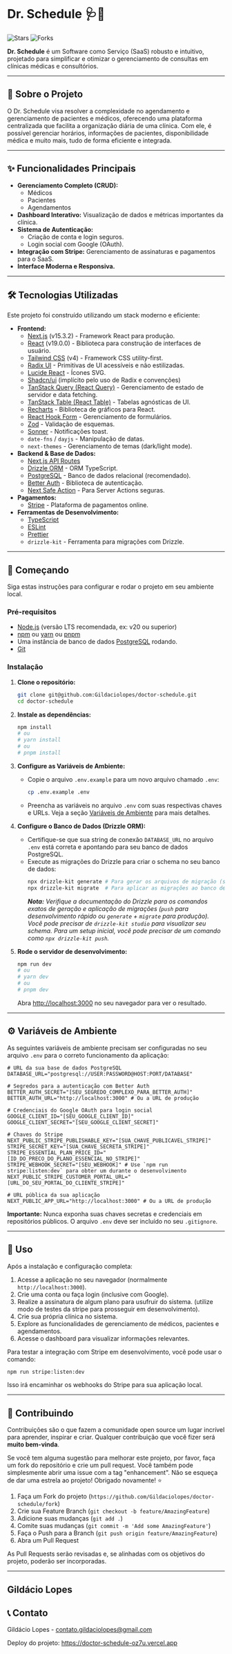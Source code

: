 # Dr. Schedule 🩺📅

![Stars](https://img.shields.io/github/stars/Gildaciolopes/doctor-schedule?style=social) ![Forks](https://img.shields.io/github/forks/Gildaciolopes/doctor-schedule?style=social)

**Dr. Schedule** é um Software como Serviço (SaaS) robusto e intuitivo, projetado para simplificar e otimizar o gerenciamento de consultas em clínicas médicas e consultórios.

---

## 🌟 Sobre o Projeto

O Dr. Schedule visa resolver a complexidade no agendamento e gerenciamento de pacientes e médicos, oferecendo uma plataforma centralizada que facilita a organização diária de uma clínica. Com ele, é possível gerenciar horários, informações de pacientes, disponibilidade médica e muito mais, tudo de forma eficiente e integrada.

---

## ✨ Funcionalidades Principais

- **Gerenciamento Completo (CRUD):**
  - Médicos
  - Pacientes
  - Agendamentos
- **Dashboard Interativo:** Visualização de dados e métricas importantes da clínica.
- **Sistema de Autenticação:**
  - Criação de conta e login seguros.
  - Login social com Google (OAuth).
- **Integração com Stripe:** Gerenciamento de assinaturas e pagamentos para o SaaS.
- **Interface Moderna e Responsiva.**

---

## 🛠️ Tecnologias Utilizadas

Este projeto foi construído utilizando um stack moderno e eficiente:

- **Frontend:**
  - [Next.js](https://nextjs.org/) (v15.3.2) - Framework React para produção.
  - [React](https://react.dev/) (v19.0.0) - Biblioteca para construção de interfaces de usuário.
  - [Tailwind CSS](https://tailwindcss.com/) (v4) - Framework CSS utility-first.
  - [Radix UI](https://www.radix-ui.com/) - Primitivas de UI acessíveis e não estilizadas.
  - [Lucide React](https://lucide.dev/) - Ícones SVG.
  - [Shadcn/ui](https://ui.shadcn.com/) (implícito pelo uso de Radix e convenções)
  - [TanStack Query (React Query)](https://tanstack.com/query/latest) - Gerenciamento de estado de servidor e data fetching.
  - [TanStack Table (React Table)](https://tanstack.com/table/latest) - Tabelas agnósticas de UI.
  - [Recharts](https://recharts.org/) - Biblioteca de gráficos para React.
  - [React Hook Form](https://react-hook-form.com/) - Gerenciamento de formulários.
  - [Zod](https://zod.dev/) - Validação de esquemas.
  - [Sonner](https://sonner.emilkowal.ski/) - Notificações toast.
  - `date-fns` / `dayjs` - Manipulação de datas.
  - `next-themes` - Gerenciamento de temas (dark/light mode).
- **Backend & Base de Dados:**
  - [Next.js API Routes](https://nextjs.org/docs/api-routes/introduction)
  - [Drizzle ORM](https://orm.drizzle.team/) - ORM TypeScript.
  - [PostgreSQL](https://www.postgresql.org/) - Banco de dados relacional (recomendado).
  - [Better Auth](https://github.com/LukyVj/better-auth) - Biblioteca de autenticação.
  - [Next Safe Action](https://next-safe-action.dev/) - Para Server Actions seguras.
- **Pagamentos:**
  - [Stripe](https://stripe.com/) - Plataforma de pagamentos online.
- **Ferramentas de Desenvolvimento:**
  - [TypeScript](https://www.typescriptlang.org/)
  - [ESLint](https://eslint.org/)
  - [Prettier](https://prettier.io/)
  - `drizzle-kit` - Ferramenta para migrações com Drizzle.

---

## 🚀 Começando

Siga estas instruções para configurar e rodar o projeto em seu ambiente local.

### Pré-requisitos

- [Node.js](https://nodejs.org/) (versão LTS recomendada, ex: v20 ou superior)
- [npm](https://www.npmjs.com/) ou [yarn](https://yarnpkg.com/) ou [pnpm](https://pnpm.io/)
- Uma instância de banco de dados [PostgreSQL](https://www.postgresql.org/download/) rodando.
- [Git](https://git-scm.com/)

### Instalação

1.  **Clone o repositório:**

    ```bash
    git clone git@github.com:Gildaciolopes/doctor-schedule.git
    cd doctor-schedule
    ```

2.  **Instale as dependências:**

    ```bash
    npm install
    # ou
    # yarn install
    # ou
    # pnpm install
    ```

3.  **Configure as Variáveis de Ambiente:**

    - Copie o arquivo `.env.example` para um novo arquivo chamado `.env`:
      ```bash
      cp .env.example .env
      ```
    - Preencha as variáveis no arquivo `.env` com suas respectivas chaves e URLs. Veja a seção [Variáveis de Ambiente](#variáveis-de-ambiente) para mais detalhes.

4.  **Configure o Banco de Dados (Drizzle ORM):**

    - Certifique-se que sua string de conexão `DATABASE_URL` no arquivo `.env` está correta e apontando para seu banco de dados PostgreSQL.
    - Execute as migrações do Drizzle para criar o schema no seu banco de dados:
      ```bash
      npx drizzle-kit generate # Para gerar os arquivos de migração (se necessário ao modificar o schema)
      npx drizzle-kit migrate  # Para aplicar as migrações ao banco de dados
      ```
      _**Nota:** Verifique a documentação do Drizzle para os comandos exatos de geração e aplicação de migrações (`push` para desenvolvimento rápido ou `generate` + `migrate` para produção). Você pode precisar de `drizzle-kit studio` para visualizar seu schema._
      _Para um setup inicial, você pode precisar de um comando como `npx drizzle-kit push`._

5.  **Rode o servidor de desenvolvimento:**
    ```bash
    npm run dev
    # ou
    # yarn dev
    # ou
    # pnpm dev
    ```
    Abra [http://localhost:3000](http://localhost:3000) no seu navegador para ver o resultado.

---

## ⚙️ Variáveis de Ambiente

As seguintes variáveis de ambiente precisam ser configuradas no seu arquivo `.env` para o correto funcionamento da aplicação:

```env
# URL da sua base de dados PostgreSQL
DATABASE_URL="postgresql://USER:PASSWORD@HOST:PORT/DATABASE"

# Segredos para a autenticação com Better Auth
BETTER_AUTH_SECRET="[SEU_SEGREDO_COMPLEXO_PARA_BETTER_AUTH]"
BETTER_AUTH_URL="http://localhost:3000" # Ou a URL de produção

# Credenciais do Google OAuth para login social
GOOGLE_CLIENT_ID="[SEU_GOOGLE_CLIENT_ID]"
GOOGLE_CLIENT_SECRET="[SEU_GOOGLE_CLIENT_SECRET]"

# Chaves do Stripe
NEXT_PUBLIC_STRIPE_PUBLISHABLE_KEY="[SUA_CHAVE_PUBLICAVEL_STRIPE]"
STRIPE_SECRET_KEY="[SUA_CHAVE_SECRETA_STRIPE]"
STRIPE_ESSENTIAL_PLAN_PRICE_ID="[ID_DO_PRECO_DO_PLANO_ESSENCIAL_NO_STRIPE]"
STRIPE_WEBHOOK_SECRET="[SEU_WEBHOOK]" # Use `npm run stripe:listen:dev` para obter um durante o desenvolvimento
NEXT_PUBLIC_STRIPE_CUSTOMER_PORTAL_URL="[URL_DO_SEU_PORTAL_DO_CLIENTE_STRIPE]"

# URL pública da sua aplicação
NEXT_PUBLIC_APP_URL="http://localhost:3000" # Ou a URL de produção
```

**Importante:** Nunca exponha suas chaves secretas e credenciais em repositórios públicos. O arquivo `.env` deve ser incluído no seu `.gitignore`.

---

## 📖 Uso

Após a instalação e configuração completa:

1.  Acesse a aplicação no seu navegador (normalmente `http://localhost:3000`).
2.  Crie uma conta ou faça login (inclusive com Google).
3.  Realize a assinatura de algum plano para usufruir do sistema. (utilize modo de testes da stripe para prosseguir em desenvolvimento).
4.  Crie sua própria clínica no sistema.
5.  Explore as funcionalidades de gerenciamento de médicos, pacientes e agendamentos.
6.  Acesse o dashboard para visualizar informações relevantes.

Para testar a integração com Stripe em desenvolvimento, você pode usar o comando:

```bash
npm run stripe:listen:dev
```

Isso irá encaminhar os webhooks do Stripe para sua aplicação local.

---

## 🤝 Contribuindo

Contribuições são o que fazem a comunidade open source um lugar incrível para aprender, inspirar e criar. Qualquer contribuição que você fizer será **muito bem-vinda**.

Se você tem alguma sugestão para melhorar este projeto, por favor, faça um fork do repositório e crie um pull request. Você também pode simplesmente abrir uma issue com a tag "enhancement".
Não se esqueça de dar uma estrela ao projeto! Obrigado novamente! ⭐

1.  Faça um Fork do projeto (`https://github.com/Gildaciolopes/doctor-schedule/fork`)
2.  Crie sua Feature Branch (`git checkout -b feature/AmazingFeature`)
3.  Adicione suas mudanças (`git add .`)
4.  Comite suas mudanças (`git commit -m 'Add some AmazingFeature'`)
5.  Faça o Push para a Branch (`git push origin feature/AmazingFeature`)
6.  Abra um Pull Request

As Pull Requests serão revisadas e, se alinhadas com os objetivos do projeto, poderão ser incorporadas.

---

## Gildácio Lopes

## 📞 Contato

Gildácio Lopes - contato.gildaciolopes@gmail.com

Deploy do projeto: https://doctor-schedule-oz7u.vercel.app
